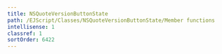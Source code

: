 ```yaml
---
title: NSQuoteVersionButtonState
path: /EJScript/Classes/NSQuoteVersionButtonState/Member functions
intellisense: 1
classref: 1
sortOrder: 6422
---
```






